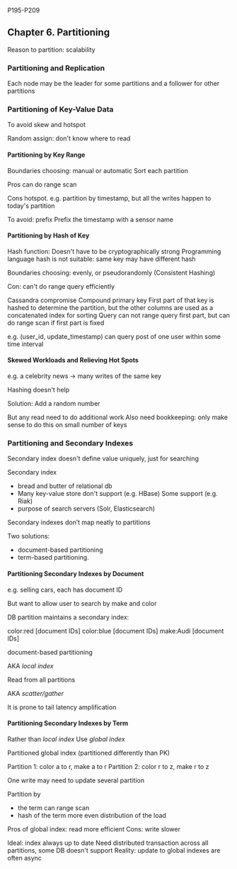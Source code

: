 P195-P209

## Chapter 6. Partitioning

Reason to partition: scalability

### Partitioning and Replication

Each node may be the leader for some partitions and a follower for other partitions

### Partitioning of Key-Value Data

To avoid skew and hotspot

Random assign: don't know where to read

#### Partitioning by Key Range

Boundaries choosing: manual or automatic
Sort each partition

Pros
can do range scan

Cons
hotspot. e.g. partition by timestamp, but all the writes happen to today's partition

To avoid: prefix 
Prefix the timestamp with a sensor name

#### Partitioning by Hash of Key

Hash function:
Doesn't have to be cryptographically strong
Programming language hash is not suitable: same key may have different hash

Boundaries choosing: evenly, or pseudorandomly (Consistent Hashing)

Con: can't do range query efficiently

Cassandra compromise
Compound primary key
First part of that key is hashed to determine the partition, but the other columns are used as a concatenated index for sorting
Query can not range query first part, but can do range scan if first part is fixed

e.g. (user_id, update_timestamp)  can query post of one user within some time interval

#### Skewed Workloads and Relieving Hot Spots

e.g. a celebrity news -> many writes of the same key

Hashing doesn't help

Solution:
Add a random number

But any read need to do additional work
Also need bookkeeping: only make sense to do this on small number of keys

### Partitioning and Secondary Indexes

Secondary index doesn't define value uniquely, just for searching

Secondary index

- bread and butter of relational db
- Many key-value store don't support (e.g. HBase)
  Some support (e.g. Riak)
- purpose of search servers (Solr, Elasticsearch)

Secondary indexes don’t map neatly to partitions

Two solutions:

-  document-based partitioning 
- term-based partitioning.

#### Partitioning Secondary Indexes by Document

e.g. selling cars, each has document ID

But want to allow user to search by make and color

DB partition maintains a secondary index:

color:red [document IDs]
color:blue [document IDs]
make:Audi [document IDs]

document-based partitioning 

AKA *local index*

Read from all partitions

AKA *scatter/gather*

It is prone to tail latency amplification

#### Partitioning Secondary Indexes by Term

Rather than *local index* Use *global index*

Partitioned global index (partitioned differently than PK)

Partition 1: color a to r, make a to r
Partition 2: color r to z, make r to z

One write may need to update several partition

Partition by

- the term
  can range scan
- hash of the term
  more even distribution of the load

Pros of global index:
read more efficient
Cons:
write slower

Ideal: index always up to date
Need distributed transaction across all partitions, some DB doesn't support
Reality: update to global indexes are often async

